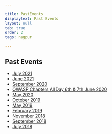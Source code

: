 ```yaml
---

title: PastEvents
displaytext: Past Events
layout: null
tab: true
order: 2
tags: nagpur

---
```



## Past Events

* <a href="https://github.com/OWASP/www-chapter-nagpur/blob/master/archive/july2021.md">July 2021 </a>
* <a href="https://github.com/OWASP/www-chapter-nagpur/blob/master/archive/june2021.md">June 2021 </a>
* <a href="https://github.com/OWASP/www-chapter-nagpur/blob/master/archive/september2020.md">September 2020 </a>
* <a href="https://github.com/OWASP/www-chapter-nagpur/blob/master/archive/chaptersalldayjune2020.md">OWASP Chapters All Day 6th & 7th June 2020</a>
* <a href="https://github.com/OWASP/www-chapter-nagpur/blob/master/archive/may2020.md" >May 2020 </a>
* <a href="https://github.com/OWASP/www-chapter-nagpur/blob/master/archive/october2019.md">October 2019 </a>
* <a href="https://github.com/OWASP/www-chapter-nagpur/blob/master/archive/may2019.md">May 2019 </a>
* <a href="https://github.com/OWASP/www-chapter-nagpur/blob/master/archive/february2019.md">February 2019 </a>
* <a href="https://github.com/OWASP/www-chapter-nagpur/blob/master/archive/november2018.md">November 2018 </a>
* <a href="https://github.com/OWASP/www-chapter-nagpur/blob/master/archive/september2018.md">September 2018 </a>
* <a href="https://github.com/OWASP/www-chapter-nagpur/blob/master/archive/july2018.md">July 2018 </a>


